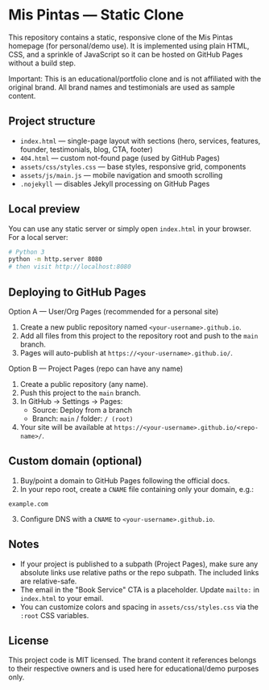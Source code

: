 Mis Pintas — Static Clone
=========================

This repository contains a static, responsive clone of the Mis Pintas homepage (for personal/demo use). It is implemented using plain HTML, CSS, and a sprinkle of JavaScript so it can be hosted on GitHub Pages without a build step.

Important: This is an educational/portfolio clone and is not affiliated with the original brand. All brand names and testimonials are used as sample content.

Project structure
-----------------

- `index.html` — single-page layout with sections (hero, services, features, founder, testimonials, blog, CTA, footer)
- `404.html` — custom not-found page (used by GitHub Pages)
- `assets/css/styles.css` — base styles, responsive grid, components
- `assets/js/main.js` — mobile navigation and smooth scrolling
- `.nojekyll` — disables Jekyll processing on GitHub Pages

Local preview
-------------

You can use any static server or simply open `index.html` in your browser. For a local server:

```bash
# Python 3
python -m http.server 8080
# then visit http://localhost:8080
```

Deploying to GitHub Pages
-------------------------

Option A — User/Org Pages (recommended for a personal site)

1. Create a new public repository named `<your-username>.github.io`.
2. Add all files from this project to the repository root and push to the `main` branch.
3. Pages will auto-publish at `https://<your-username>.github.io/`.

Option B — Project Pages (repo can have any name)

1. Create a public repository (any name).
2. Push this project to the `main` branch.
3. In GitHub → Settings → Pages:
   - Source: Deploy from a branch
   - Branch: `main` / folder: `/ (root)`
4. Your site will be available at `https://<your-username>.github.io/<repo-name>/`.

Custom domain (optional)
------------------------

1. Buy/point a domain to GitHub Pages following the official docs.
2. In your repo root, create a `CNAME` file containing only your domain, e.g.:

```
example.com
```

3. Configure DNS with a `CNAME` to `<your-username>.github.io`.

Notes
-----

- If your project is published to a subpath (Project Pages), make sure any absolute links use relative paths or the repo subpath. The included links are relative-safe.
- The email in the "Book Service" CTA is a placeholder. Update `mailto:` in `index.html` to your email.
- You can customize colors and spacing in `assets/css/styles.css` via the `:root` CSS variables.

License
-------

This project code is MIT licensed. The brand content it references belongs to their respective owners and is used here for educational/demo purposes only.


